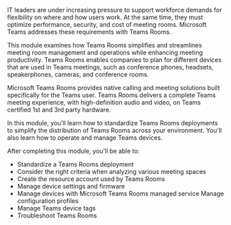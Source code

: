 IT leaders are under increasing pressure to support workforce demands for flexibility on where and how users work. At the same time, they must optimize performance, security, and cost of meeting rooms. Microsoft Teams addresses these requirements with Teams Rooms. 

This module examines how Teams Rooms simplifies and streamlines meeting room management and operations while enhancing meeting productivity. Teams Rooms enables companies to plan for different devices that are used in Teams meetings, such as conference phones, headsets, speakerphones, cameras, and conference rooms.

Microsoft Teams Rooms provides native calling and meeting solutions built specifically for the Teams user. Teams Rooms delivers a complete Teams meeting experience, with high-definition audio and video, on Teams certified 1st and 3rd party hardware.

In this module, you’ll learn how to standardize Teams Rooms deployments to simplify the distribution of Teams Rooms across your environment. You'll also learn how to operate and manage Teams devices.

After completing this module, you'll be able to:

* Standardize a Teams Rooms deployment
* Consider the right criteria when analyzing various meeting spaces
* Create the resource account used by Teams Rooms
* Manage device settings and firmware
* Manage devices with Microsoft Teams Rooms managed service Manage configuration profiles
* Manage Teams device tags
* Troubleshoot Teams Rooms


